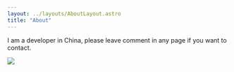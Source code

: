 ```yaml
---
layout: ../layouts/AboutLayout.astro
title: "About"
---
```


I am a developer in China, please leave comment in any page if you want to contact.

<div>
  <img src="https://images.unsplash.com/photo-1727642399674-0f1efda94bff?q=80&w=2670&auto=format&fit=crop&ixlib=rb-4.0.3&ixid=M3wxMjA3fDB8MHxwaG90by1wYWdlfHx8fGVufDB8fHx8fA%3D%3D" class="sm:w-3/4 mx-auto" >
</div>
